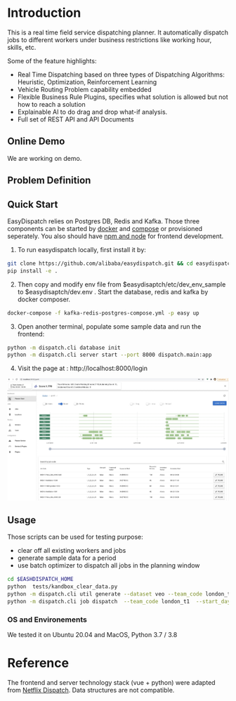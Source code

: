 # Introduction

This is a real time field service dispatching planner. It automatically dispatch jobs to different workers under business restrictions like working hour, skills, etc.

Some of the feature highlights:
- Real Time Dispatching based on three types of Dispatching Algorithms: Heuristic, Optimization, Reinforcement Learning
- Vehicle Routing Problem capability embedded
- Flexible Business Rule Plugins, specifies what solution is allowed but not how to reach a solution
- Explainable AI to do drag and drop what-if analysis.
- Full set of REST API and API Documents

## Online Demo
We are working on demo.

## Problem Definition


## Quick Start
EasyDispatch relies on Postgres DB, Redis and Kafka. Those three components can be started by [docker](https://docs.docker.com/engine/install/ubuntu/) and [compose](https://docs.docker.com/compose/install/) or provisioned seperately. You also should have [npm and node](https://docs.npmjs.com/downloading-and-installing-node-js-and-npm) for frontend development.

1. To run easydispatch locally, first install it by:
```bash
git clone https://github.com/alibaba/easydispatch.git && cd easydispatch
pip install -e .
```

2. Then copy and modify env file from $easydisaptch/etc/dev_env_sample to $easydisaptch/dev.env  . Start the database, redis and kafka by docker composer.

```bash
docker-compose -f kafka-redis-postgres-compose.yml -p easy up
```

3. Open another terminal, populate some sample data and run the frontend:

```bash
python -m dispatch.cli database init
python -m dispatch.cli server start --port 8000 dispatch.main:app 
```

4. Visit the page at : http://localhost:8000/login

![planner_ui](/planner_gantt_20210504215543.jpg)



## Usage

Those scripts can be used for testing purpose:
- clear off all existing workers and jobs
- generate sample data for a period
- use batch optimizer to dispatch all jobs in the planning window

```bash
cd $EASHDISPATCH_HOME
python  tests/kandbox_clear_data.py 
python -m dispatch.cli util generate --dataset veo --team_code london_t1 --start_day 20210503 --end_day 20210505 --username demo --password demo
python -m dispatch.cli job dispatch  --team_code london_t1  --start_day 20210503 --dispatch_days 2

```

### OS and Environements
We tested it on Ubuntu 20.04 and MacOS, Python 3.7 / 3.8


# Reference
The frontend and server technology stack (vue + python) were adapted from [Netflix Dispatch](https://github.com/Netflix/dispatch). Data structures are not compatible.


